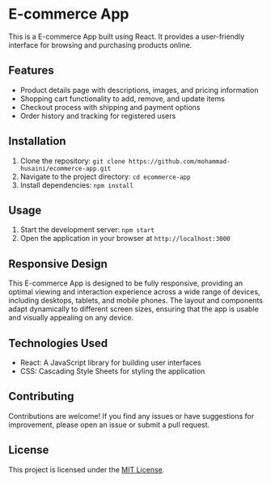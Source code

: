 # E-commerce App

This is a E-commerce App built using React. It provides a user-friendly interface for browsing and purchasing products online.

## Features
- Product details page with descriptions, images, and pricing information
- Shopping cart functionality to add, remove, and update items
- Checkout process with shipping and payment options
- Order history and tracking for registered users

## Installation

1. Clone the repository: `git clone https://github.com/mohammad-husaini/ecommerce-app.git`
2. Navigate to the project directory: `cd ecommerce-app`
3. Install dependencies: `npm install`

## Usage

1. Start the development server: `npm start`
2. Open the application in your browser at `http://localhost:3000`

## Responsive Design

This E-commerce App is designed to be fully responsive, providing an optimal viewing and interaction experience across a wide range of devices, including desktops, tablets, and mobile phones. The layout and components adapt dynamically to different screen sizes, ensuring that the app is usable and visually appealing on any device.

## Technologies Used

- React: A JavaScript library for building user interfaces
- CSS: Cascading Style Sheets for styling the application

## Contributing

Contributions are welcome! If you find any issues or have suggestions for improvement, please open an issue or submit a pull request.

## License

This project is licensed under the [MIT License](LICENSE).
